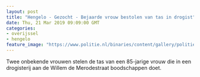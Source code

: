 ```yaml
---
layout: post
title: "Hengelo - Gezocht - Bejaarde vrouw bestolen van tas in drogist"
date: Thu, 21 Mar 2019 09:09:00 GMT
categories: 
- overijssel 
- hengelo 
feature_image: "https://www.politie.nl/binaries/content/gallery/politie/gezocht/verdachten/2019/maart/02-on/2018431642-1.jpg"
---
```


Twee onbekende vrouwen stelen de tas van een 85-jarige vrouw die in een drogisterij aan de Willem de Merodestraat boodschappen doet.
